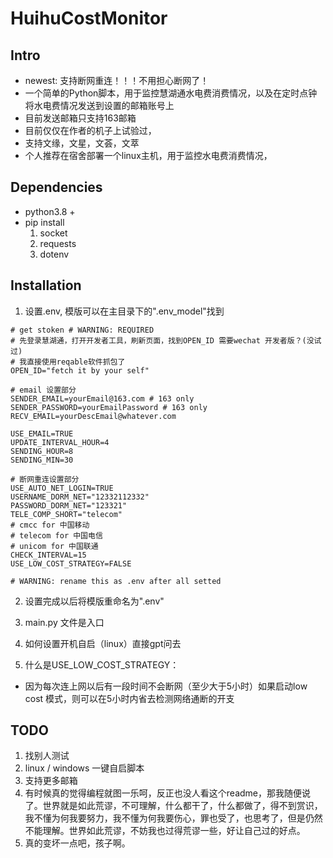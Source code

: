 ﻿# HuihuCostMonitor

## Intro

- newest: 支持断网重连！！！不用担心断网了！
- 一个简单的Python脚本，用于监控慧湖通水电费消费情况，以及在定时点钟将水电费情况发送到设置的邮箱账号上
- 目前发送邮箱只支持163邮箱
- 目前仅仅在作者的机子上试验过，
- 支持文缘，文星，文荟，文萃
- 个人推荐在宿舍部署一个linux主机，用于监控水电费消费情况，

## Dependencies

- python3.8 +
- pip install
    1. socket
    2. requests
    3. dotenv

## Installation

1. 设置.env, 模版可以在主目录下的".env_model"找到

```env
# get stoken # WARNING: REQUIRED
# 先登录慧湖通，打开开发者工具，刷新页面，找到OPEN_ID 需要wechat 开发者版？(没试过)
# 我直接使用reqable软件抓包了
OPEN_ID="fetch it by your self"

# email 设置部分
SENDER_EMAIL=yourEmail@163.com # 163 only
SENDER_PASSWORD=yourEmailPassword # 163 only
RECV_EMAIL=yourDescEmail@whatever.com

USE_EMAIL=TRUE
UPDATE_INTERVAL_HOUR=4
SENDING_HOUR=8
SENDING_MIN=30

# 断网重连设置部分
USE_AUTO_NET_LOGIN=TRUE
USERNAME_DORM_NET="12332112332"
PASSWORD_DORM_NET="123321"
TELE_COMP_SHORT="telecom"
# cmcc for 中国移动
# telecom for 中国电信
# unicom for 中国联通
CHECK_INTERVAL=15
USE_LOW_COST_STRATEGY=FALSE

# WARNING: rename this as .env after all setted
```

2. 设置完成以后将模版重命名为".env"

3. main.py 文件是入口

4. 如何设置开机自启（linux）直接gpt问去

5. 什么是USE_LOW_COST_STRATEGY：

- 因为每次连上网以后有一段时间不会断网（至少大于5小时）如果启动low cost 模式，则可以在5小时内省去检测网络通断的开支

## TODO

1. 找别人测试
2. linux / windows 一键自启脚本
3. 支持更多邮箱
4. 有时候真的觉得编程就图一乐呵，反正也没人看这个readme，那我随便说了。世界就是如此荒谬，不可理解，什么都干了，什么都做了，得不到赏识，我不懂为何我要努力，我不懂为何我要伤心，罪也受了，也思考了，但是仍然不能理解。世界如此荒谬，不妨我也过得荒谬一些，好让自己过的好点。
5. 真的变坏一点吧，孩子啊。

